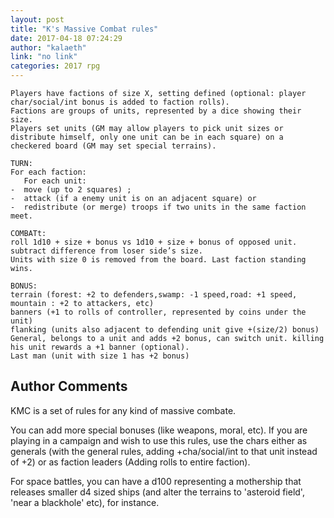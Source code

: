 ```yaml
---
layout: post
title: "K's Massive Combat rules"
date: 2017-04-18 07:24:29
author: "kalaeth"
link: "no link"
categories: 2017 rpg
---
```

```
Players have factions of size X, setting defined (optional: player char/social/int bonus is added to faction rolls).
Factions are groups of units, represented by a dice showing their size. 
Players set units (GM may allow players to pick unit sizes or distribute himself, only one unit can be in each square) on a checkered board (GM may set special terrains).

TURN:
For each faction:
   For each unit:
-  move (up to 2 squares) ;
-  attack (if a enemy unit is on an adjacent square) or 
-  redistribute (or merge) troops if two units in the same faction meet.

COMBATt:
roll 1d10 + size + bonus vs 1d10 + size + bonus of opposed unit.
subtract difference from loser side’s size.
Units with size 0 is removed from the board. Last faction standing wins.

BONUS:
terrain (forest: +2 to defenders,swamp: -1 speed,road: +1 speed, mountain : +2 to attackers, etc)
banners (+1 to rolls of controller, represented by coins under the unit)
flanking (units also adjacent to defending unit give +(size/2) bonus)
General, belongs to a unit and adds +2 bonus, can switch unit. killing his unit rewards a +1 banner (optional).
Last man (unit with size 1 has +2 bonus)

```
## Author Comments 

KMC is a set of rules for any kind of massive combate.

You can add more special bonuses (like weapons, moral, etc).
If you are playing in a campaign and wish to use this rules, use the chars either as generals (with the general rules, adding +cha/social/int to that unit instead of +2) or as faction leaders (Adding rolls to entire faction). 

For space battles, you can have a d100 representing a mothership that releases smaller d4 sized ships (and alter the terrains to 'asteroid field', 'near a blackhole' etc), for instance.

